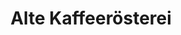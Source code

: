---
title: "Alte Kaffeerösterei"
url: /flensburg/alte-kaffeeroesterei-rote-strasse/
shop: Kaffee
---